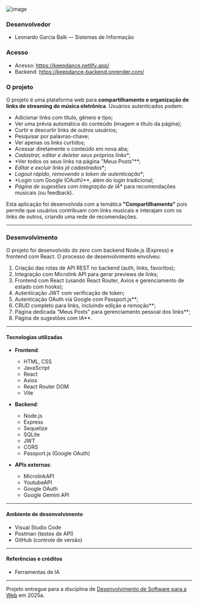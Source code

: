 ![image](https://github.com/user-attachments/assets/8c05de2a-d23f-4e3c-92a5-ae5a6bb725e8)

### Desenvolvedor

* Leonardo Garcia Balk — Sistemas de Informação

### Acesso

* Acesso: https://keepdance.netlify.app/ 
* Backend: https://keepdance-backend.onrender.com/

### O projeto

O projeto é uma plataforma web para **compartilhamento e organização de links de streaming de música eletrônica**. Usuários autenticados podem:

* Adicionar links com título, gênero e tipo;
* Ver uma prévia automática do conteúdo (imagem e título da página);
* Curtir e descurtir links de outros usuários;
* Pesquisar por palavras-chave;
* Ver apenas os links curtidos;
* Acessar diretamente o conteúdo em nova aba;
* *Cadastrar, editar e deletar seus próprios links**;
* *Ver todos os seus links na página "Meus Posts"**;
* *Editar e excluir links já cadastrados**;
* *Logout rápido, removendo o token de autenticação**;
* *Login com Google (OAuth)**, além do login tradicional;
* *Página de sugestões com integração de IA** para recomendações musicais (ou feedback).

Esta aplicação foi desenvolvida com a temática **"Compartilhamento"** pois permite que usuários contribuam com links musicais e interajam com os links de outros, criando uma rede de recomendações.

---

### Desenvolvimento

O projeto foi desenvolvido do zero com backend Node.js (Express) e frontend com React.
O processo de desenvolvimento envolveu:

1. Criação das rotas de API REST no backend (auth, links, favoritos);
2. Integração com Microlink API para gerar previews de links;
3. Frontend com React (usando React Router, Axios e gerenciamento de estado com hooks);
4. Autenticação JWT com verificação de token;
5. Autenticação OAuth via Google com Passport.js**;
6. CRUD completo para links, incluindo edição e remoção**;
7. Página dedicada "Meus Posts" para gerenciamento pessoal dos links**;
8. Página de sugestões com IA**.

---

#### Tecnologias utilizadas

* **Frontend**:

  * HTML, CSS
  * JavaScript
  * React
  * Axios
  * React Router DOM
  * Vite

* **Backend**:

  * Node.js
  * Express
  * Sequelize
  * SQLite
  * JWT
  * CORS
  * Passport.js (Google OAuth)

* **APIs externas**:

  * MicrolinkAPI
  * YoutubeAPI
  * Google OAuth
  * Google Gemini API

---

#### Ambiente de desenvolvimento

* Visual Studio Code
* Postman (testes de API)
* GitHub (controle de versão)

---

#### Referências e créditos

* Ferramentas de IA

---

Projeto entregue para a disciplina de [Desenvolvimento de Software para a Web](http://github.com/andreainfufsm/elc1090-2025a) em 2025a.
